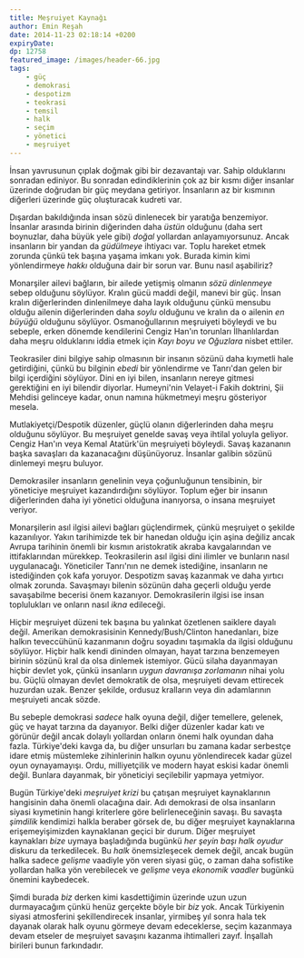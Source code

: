```yaml
---
title: Meşruiyet Kaynağı
author: Emin Reşah
date: 2014-11-23 02:18:14 +0200 
expiryDate:
dp: 12758
featured_image: /images/header-66.jpg
tags: 
    - güç
    - demokrasi
    - despotizm
    - teokrasi
    - temsil
    - halk
    - seçim
    - yönetici
    - meşruiyet
---
```


İnsan yavrusunun çıplak doğmak gibi bir dezavantajı var. Sahip olduklarını
sonradan ediniyor. Bu sonradan edindiklerinin çok az bir kısmı diğer insanlar
üzerinde doğrudan bir güç meydana getiriyor.  İnsanların az bir kısmının
diğerleri üzerinde güç oluşturacak kudreti var.

Dışardan bakıldığında insan sözü dinlenecek bir yaratığa benzemiyor. İnsanlar
arasında birinin diğerinden daha *üstün* olduğunu (daha sert boynuzlar, daha
büyük yele gibi) *doğal* yollardan anlayamıyorsunuz. Ancak insanların bir
yandan da *güdülmeye* ihtiyacı var. Toplu hareket etmek zorunda çünkü tek
başına yaşama imkanı yok.  Burada kimin kimi yönlendirmeye *hakkı* olduğuna
dair bir sorun var.  Bunu nasıl aşabiliriz?

Monarşiler ailevi bağların, bir ailede yetişmiş olmanın *sözü dinlenmeye* sebep
olduğunu söylüyor. Kralın gücü maddi değil, manevi bir güç. İnsan kralın
diğerlerinden dinlenilmeye daha layık olduğunu çünkü mensubu olduğu ailenin
diğerlerinden daha *soylu* olduğunu ve kralın da o ailenin *en büyüğü* olduğunu
söylüyor. Osmanoğullarının meşruiyeti böyleydi ve bu sebeple, erken dönemde
kendilerini Cengiz Han'ın torunları İlhanlılardan daha meşru olduklarını iddia
etmek için *Kayı boyu ve Oğuzlara* nisbet ettiler.

Teokrasiler dini bilgiye sahip olmasının bir insanın sözünü daha kıymetli hale
getirdiğini, çünkü bu bilginin *ebedi* bir yönlendirme ve Tanrı'dan gelen bir
bilgi içerdiğini söylüyor. Dini en iyi bilen, insanların nereye gitmesi
gerektiğini en iyi bilendir diyorlar.  Humeyni'nin Velayet-i Fakih doktrini,
Şii Mehdisi gelinceye kadar, onun namına hükmetmeyi meşru gösteriyor mesela.

Mutlakiyetçi/Despotik düzenler, güçlü olanın diğerlerinden daha meşru olduğunu
söylüyor. Bu meşruiyet genelde savaş veya ihtilal yoluyla geliyor. Cengiz
Han'ın veya Kemal Atatürk'ün meşruiyeti böyleydi. Savaş kazananın başka
savaşları da kazanacağını düşünüyoruz.  İnsanlar galibin sözünü dinlemeyi meşru
buluyor.

Demokrasiler insanların genelinin veya çoğunluğunun tensibinin, bir yöneticiye
meşruiyet kazandırdığını söylüyor. Toplum eğer bir insanın diğerlerinden daha
iyi yönetici olduğuna inanıyorsa, o insana meşruiyet veriyor.

Monarşilerin asıl ilgisi ailevi bağları güçlendirmek, çünkü meşruiyet o şekilde
kazanılıyor. Yakın tarihimizde tek bir hanedan olduğu için aşina değiliz ancak
Avrupa tarihinin önemli bir kısmın aristokratik akraba kavgalarından ve
ittifaklarından mürekkep. Teokrasilerin asıl ilgisi dini ilimler ve bunların
nasıl uygulanacağı. Yöneticiler Tanrı'nın ne demek istediğine, insanların ne
istediğinden çok kafa yoruyor. Despotizm savaş kazanmak ve daha yırtıcı olmak
zorunda. Savaşmayı bilenin sözünün daha geçerli olduğu yerde savaşabilme
becerisi önem kazanıyor. Demokrasilerin ilgisi ise insan toplulukları ve
onların nasıl *ikna* edileceği.

Hiçbir meşruiyet düzeni tek başına bu yalınkat özetlenen saiklere dayalı değil.
Amerikan demokrasisinin Kennedy/Bush/Clinton hanedanları, bize halkın
teveccühünü kazanmanın doğru soyadını taşımakla da ilgisi olduğunu söylüyor.
Hiçbir halk kendi dininden olmayan, hayat tarzına benzemeyen birinin sözünü
kral da olsa dinlemek istemiyor. Gücü silaha dayanmayan hiçbir devlet yok,
çünkü insanların *uygun davranışa zorlamanın* nihai yolu bu. Güçlü olmayan
devlet demokratik de olsa, meşruiyeti devam ettirecek huzurdan uzak. Benzer
şekilde, ordusuz kralların veya din adamlarının meşruiyeti ancak sözde.

Bu sebeple demokrasi *sadece* halk oyuna değil, diğer temellere, gelenek, güç
ve hayat tarzına da dayanıyor. Belki diğer düzenler kadar katı ve görünür değil
ancak dolaylı yollardan onların önemi halk oyundan daha fazla. Türkiye'deki
kavga da, bu diğer unsurları bu zamana kadar serbestçe idare etmiş müstemleke
zihinlerinin halkın oyunu yönlendirecek kadar güzel oyun oynayamayışı. Ordu,
milliyetçilik ve modern hayat eskisi kadar önemli değil. Bunlara dayanmak, bir
yöneticiyi seçilebilir yapmaya yetmiyor.

Bugün Türkiye'deki *meşruiyet krizi* bu çatışan meşruiyet kaynaklarının
hangisinin daha önemli olacağına dair. Adı demokrasi de olsa insanların
siyasi kıymetinin hangi kriterlere göre belirleneceğinin savaşı. Bu
savaşta *şimdilik* kendimizi halkla beraber görsek de, bu diğer
meşruiyet kaynaklarına erişemeyişimizden kaynaklanan geçici bir durum.
Diğer meşruiyet kaynakları *bize* uymaya başladığında bugünkü *her
şeyin başı halk oyudur* diskuru da terkedilecek. Bu *halk*
önemsizleşecek demek değil, ancak bugün halka sadece *gelişme* vaadiyle
yön veren siyasi güç, o zaman daha sofistike yollardan halka yön
verebilecek ve *gelişme* veya *ekonomik vaadler* bugünkü önemini
kaybedecek.

Şimdi burada *biz* derken kimi kasdettiğimin üzerinde uzun uzun
durmayacağım çünkü henüz gerçekte böyle bir *biz* yok. Ancak Türkiyenin
siyasi atmosferini şekillendirecek insanlar, yirmibeş yıl sonra hala tek
dayanak olarak halk oyunu görmeye devam edeceklerse, seçim kazanmaya
devam etseler de meşruiyet savaşını kazanma ihtimalleri zayıf. İnşallah
birileri bunun farkındadır.

